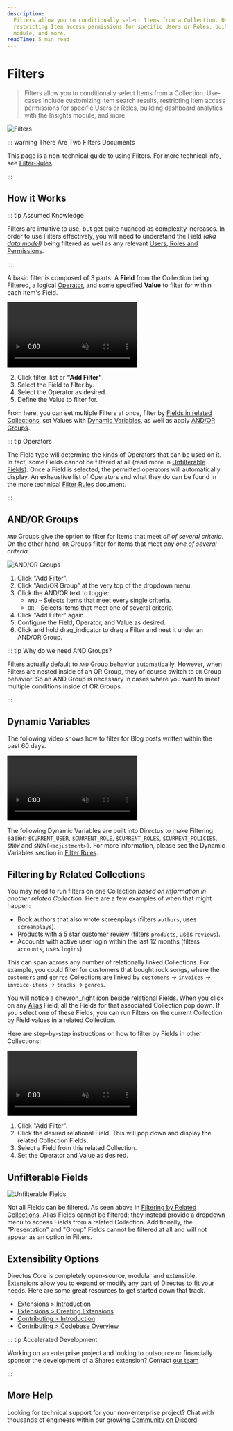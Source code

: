 ```yaml
---
description:
  Filters allow you to conditionally select Items from a Collection. Use-cases include customizing Item search results
  restricting Item access permissions for specific Users or Roles, building dashboard analytics with the Insights
  module, and more.
readTime: 5 min read
---
```


# Filters

> Filters allow you to conditionally select Items from a Collection. Use-cases include customizing Item search results,
> restricting Item access permissions for specific Users or Roles, building dashboard analytics with the Insights
> module, and more.

![Filters](https://cdn.directus.io/docs/v9/app-guide/filters/filters-20220303A/filters-20220303A.webp)

::: warning There Are Two Filters Documents

This page is a non-technical guide to using Filters. For more technical info, see
[Filter-Rules](/reference/filter-rules).

:::

## How it Works

::: tip Assumed Knowledge

Filters are intuitive to use, but get quite nuanced as complexity increases. In order to use Filters effectively, you
will need to understand the Field _(aka [data model](/app/data-model))_ being filtered as well as any relevant
[Users, Roles and Permissions](/user-guide/user-management/users-roles-permissions).

:::

A basic filter is composed of 3 parts: A **Field** from the Collection being Filtered, a logical
[Operator](/reference/filter-rules#filter-operators), and some specified **Value** to filter for within each Item's
Field.

<video autoplay playsinline muted loop controls title="How Filters Work">
	<source src="https://cdn.directus.io/docs/v9/app-guide/filters/filters-20220303A/how-filters-work-20220303A.mp4" type="video/mp4" />
</video>

2. Click <span mi icon>filter_list</span> or **"Add Filter"**.
3. Select the Field to filter by.
4. Select the Operator as desired.
5. Define the Value to filter for.

From here, you can set multiple Filters at once, filter by
[Fields in related Collections](#filtering-by-related-collections), set Values with
[Dynamic Variables](#dynamic-variables), as well as apply [AND/OR Groups](#and-or-groups).

::: tip Operators

The Field type will determine the kinds of Operators that can be used on it. In fact, some Fields cannot be filtered at
all (read more in [Unfilterable Fields](#unfilterable-fields)). Once a Field is selected, the permitted operators will
automatically display. An exhaustive list of Operators and what they do can be found in the more technical
[Filter Rules](/reference/filter-rules#filter-operators) document.

:::

## AND/OR Groups

`AND` Groups give the option to filter for Items that meet _all of several criteria_. On the other hand, `OR` Groups
filter for Items that meet _any one of several criteria_.

![AND/OR Groups](https://cdn.directus.io/docs/v9/app-guide/filters/filters-20220303A/and-or-groups-20220303A.webp)

1. Click "Add Filter".
2. Click "And/OR Group" at the very top of the dropdown menu.
3. Click the AND/OR text to toggle:
   - `AND` – Selects Items that meet every single criteria.
   - `OR` – Selects Items that meet one of several criteria.
4. Click "Add Filter" again.
5. Configure the Field, Operator, and Value as desired.
6. Click and hold <span mi icon>drag_indicator</span> to drag a Filter and nest it under an AND/OR Group.

::: tip Why do we need AND Groups?

Filters actually default to `AND` Group behavior automatically. However, when Filters are nested inside of an OR Group,
they of course switch to `OR` Group behavior. So an AND Group is necessary in cases where you want to meet multiple
conditions inside of OR Groups.

:::

## Dynamic Variables

The following video shows how to filter for Blog posts written within the past 60 days.

<video autoplay playsinline muted loop controls title="How Filters Work">
	<source src="https://cdn.directus.io/docs/v9/app-guide/filters/filters-20220303A/dynamic-variables-20220307A.mp4" type="video/mp4" />
</video>

The following Dynamic Variables are built into Directus to make Filtering easier: `$CURRENT_USER`, `$CURRENT_ROLE`, `$CURRENT_ROLES`, `$CURRENT_POLICIES`,
`$NOW` and `$NOW(<adjustment>)`. For more information, please see the Dynamic Variables section in
[Filter Rules](/reference/filter-rules).

## Filtering by Related Collections

You may need to run filters on one Collection _based on information in another related Collection_. Here are a few
examples of when that might happen:

- Book authors that also wrote screenplays (filters `authors`, uses `screenplays`).
- Products with a 5 star customer review (filters `products`, uses `reviews`).
- Accounts with active user login within the last 12 months (filters `accounts`, uses `logins`).

This can span across any number of relationally linked Collections. For example, you could filter for customers that
bought rock songs, where the `customers` and `genres` Collections are linked by `customers` -> `invoices` ->
`invoice-items` -> `tracks` -> `genres`.

You will notice a <span mi icon>chevron_right</span> icon beside relational Fields. When you click on any
[Alias](/user-guide/overview/glossary#alias) Field, all the Fields for that associated Collection pop down. If you
select one of these Fields, you can run Filters on the current Collection by Field values in a related Collection.

Here are step-by-step instructions on how to filter by Fields in other Collections:

<video autoplay playsinline muted loop controls title="How Filters Work">
	<source src="https://cdn.directus.io/docs/v9/app-guide/filters/filters-20220303A/filtering-by-related-collections-20220303A.mp4" type="video/mp4" />
</video>

1. Click "Add Filter".
2. Click the desired relational Field. This will pop down and display the related Collection Fields.
3. Select a Field from this related Collection.
4. Set the Operator and Value as desired.

## Unfilterable Fields

![Unfilterable Fields](https://cdn.directus.io/docs/v9/app-guide/filters/filters-20220303A/unfilterable-fields-20220303A.webp)

Not all Fields can be filtered. As seen above in [Filtering by Related Collections](#filtering-by-related-collections),
Alias Fields cannot be filtered; they instead provide a dropdown menu to access Fields from a related Collection.
Additionally, the "Presentation" and "Group" Fields cannot be filtered at all and will not appear as an option in
Filters.

## Extensibility Options

Directus Core is completely open-source, modular and extensible. Extensions allow you to expand or modify any part of
Directus to fit your needs. Here are some great resources to get started down that track.

- [Extensions > Introduction](/extensions/introduction)
- [Extensions > Creating Extensions](/extensions/creating-extensions)
- [Contributing > Introduction](/contributing/introduction)
- [Contributing > Codebase Overview](/contributing/codebase-overview)

::: tip Accelerated Development

Working on an enterprise project and looking to outsource or financially sponsor the development of a Shares extension?
Contact [our team](https://directus.io/contact)

:::

## More Help

Looking for technical support for your non-enterprise project? Chat with thousands of engineers within our growing
[Community on Discord](https://discord.com/invite/directus)
